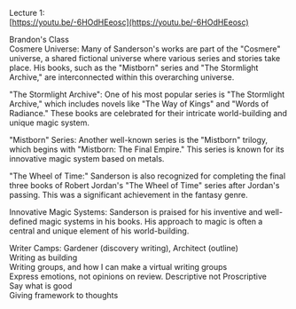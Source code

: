Lecture 1:  
[https://youtu.be/-6HOdHEeosc](https://youtu.be/-6HOdHEeosc)  
  
Brandon's Class  
Cosmere Universe: Many of Sanderson's works are part of the "Cosmere" universe, a shared fictional universe where various series and stories take place. His books, such as the "Mistborn" series and "The Stormlight Archive," are interconnected within this overarching universe.  
  
"The Stormlight Archive": One of his most popular series is "The Stormlight Archive," which includes novels like "The Way of Kings" and "Words of Radiance." These books are celebrated for their intricate world-building and unique magic system.  
  
"Mistborn" Series: Another well-known series is the "Mistborn" trilogy, which begins with "Mistborn: The Final Empire." This series is known for its innovative magic system based on metals.  
  
"The Wheel of Time:" Sanderson is also recognized for completing the final three books of Robert Jordan's "The Wheel of Time" series after Jordan's passing. This was a significant achievement in the fantasy genre.  
  
Innovative Magic Systems: Sanderson is praised for his inventive and well-defined magic systems in his books. His approach to magic is often a central and unique element of his world-building.  
  
Writer Camps: Gardener (discovery writing), Architect (outline)  
Writing as building  
Writing groups, and how I can make a virtual writing groups  
Express emotions, not opinions on review. Descriptive not Proscriptive  
Say what is good  
Giving framework to thoughts  
  
